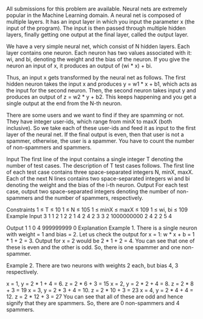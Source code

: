 All submissions for this problem are available.
Neural nets are extremely popular in the Machine Learning domain. A neural net is composed of multiple layers. It has an input layer in which you input the parameter x (the input of the program). The input is then passed through multiple hidden layers, finally getting one output at the final layer, called the output layer.

We have a very simple neural net, which consist of N hidden layers. Each layer contains one neuron. Each neuron has two values associated with it: wi, and bi, denoting the weight and the bias of the neuron. If you give the neuron an input of x, it produces an output of (wi * x) + bi.

Thus, an input x gets transformed by the neural net as follows. The first hidden neuron takes the input x and produces y = w1 * x + b1, which acts as the input for the second neuron. Then, the second neuron takes input y and produces an output of z = w2 * y + b2. This keeps happening and you get a single output at the end from the N-th neuron.

There are some users and we want to find if they are spamming or not. They have integer user-ids, which range from minX to maxX (both inclusive). So we take each of these user-ids and feed it as input to the first layer of the neural net. If the final output is even, then that user is not a spammer, otherwise, the user is a spammer. You have to count the number of non-spammers and spammers.

Input
The first line of the input contains a single integer T denoting the number of test cases. The description of T test cases follows.
The first line of each test case contains three space-separated integers N, minX, maxX.
Each of the next N lines contains two space-separated integers wi and bi denoting the weight and the bias of the i-th neuron.
Output
For each test case, output two space-separated integers denoting the number of non-spammers and the number of spammers, respectively.

Constraints
1 ≤ T ≤ 10
1 ≤ N ≤ 105
1 ≤ minX ≤ maxX ≤ 109
1 ≤ wi, bi ≤ 109
Example
Input
3
1 1 2
1 2
2 1 4
2 4
2 3
3 2 1000000000
2 4
2 2
5 4

Output
1 1
0 4
999999999 0
Explanation
Example 1. There is a single neuron with weight = 1 and bias = 2. Let us check the output for x = 1: w * x + b = 1 * 1 + 2 = 3. Output for x = 2 would be 2 * 1 + 2 = 4. You can see that one of these is even and the other is odd. So, there is one spammer and one non-spammer.

Example 2. There are two neurons with weights 2 each, but bias 4, 3 respectively.

x = 1, y = 2 * 1 + 4 = 6. z = 2 * 6 + 3 = 15
x = 2, y = 2 * 2 + 4 = 8. z = 2 * 8 + 3 = 19
x = 3, y = 2 * 3 + 4 = 10. z = 2 * 10 + 3 = 23
x = 4, y = 2 * 4 + 4 = 12. z = 2 * 12 + 3 = 27
You can see that all of these are odd and hence signify that they are spammers. So, there are 0 non-spammers and 4 spammers.

